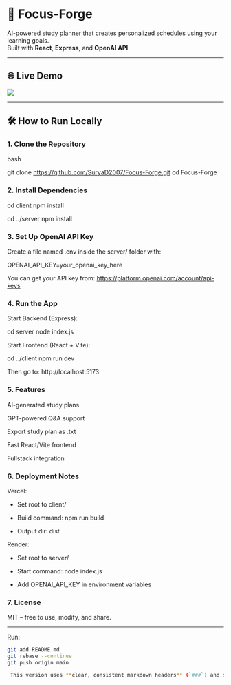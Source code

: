 # 🎯 Focus-Forge

AI-powered study planner that creates personalized schedules using your learning goals.  
Built with **React**, **Express**, and **OpenAI API**.

---

## 🌐 Live Demo

[![](https://img.shields.io/badge/Live%20Demo-🌐-blue?style=for-the-badge)](https://focus-forge-eight.vercel.app)


---

## 🛠️ How to Run Locally

### 1. Clone the Repository

bash

git clone https://github.com/SuryaD2007/Focus-Forge.git
cd Focus-Forge

### 2. Install Dependencies

cd client
npm install

cd ../server
npm install

### 3. Set Up OpenAI API Key

Create a file named .env inside the server/ folder with:

OPENAI_API_KEY=your_openai_key_here

You can get your API key from: https://platform.openai.com/account/api-keys 


### 4. Run the App

Start Backend (Express):

cd server
node index.js

Start Frontend (React + Vite):

cd ../client
npm run dev

Then go to: http://localhost:5173

### 5. Features

 AI-generated study plans

 GPT-powered Q&A support

 Export study plan as .txt

 Fast React/Vite frontend

 Fullstack integration

### 6. Deployment Notes

Vercel:
 
  - Set root to client/

  - Build command: npm run build

  - Output dir: dist

Render:
 
  - Set root to server/

  - Start command: node index.js

  - Add OPENAI_API_KEY in environment variables


### 7. License

MIT – free to use, modify, and share.

---

Run:

```bash
git add README.md
git rebase --continue
git push origin main

 This version uses **clear, consistent markdown headers** (`###`) and section numbering, so it renders cleanly and professionally on GitHub. 

